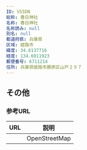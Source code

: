 ```yaml
---
ID: VS5DN
総称: 春日神社
名称: 春日神社
名称読み: null
別名: null
都道府県: 兵庫県
区域: 姫路市
緯度: 34.8137716
経度: 134.6011923
郵便番号: 6711214
住所: 兵庫県姫路市勝原区山戸２９７
---
```


## その他

### 参考URL

| URL | 説明          |
| --- | ------------- |
|     | OpenStreetMap |

